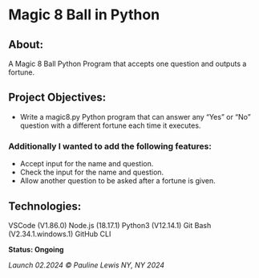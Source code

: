 # Magic 8 Ball in Python


## About:

A Magic 8 Ball Python Program that accepts one question and outputs a fortune.

## Project Objectives:

* Write a magic8.py Python program that can answer any “Yes” or “No” question with a different fortune each time it executes.

### Additionally I wanted to add the following features:
* Accept input for the name and question.
* Check the input for the name and question.
* Allow another question to be asked after a fortune is given.

## Technologies:

VSCode (V1.86.0)
Node.js (18.17.1)
Python3 (V12.14.1) 
Git Bash (V2.34.1.windows.1)
GitHub CLI

**Status: Ongoing**

_Launch 02.2024_
_© Pauline Lewis NY, NY 2024_
